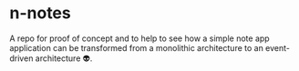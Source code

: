# n-notes
A repo for proof of concept and to help to see how a simple note app application can be transformed from a monolithic architecture  to  an event-driven architecture 👽. 
